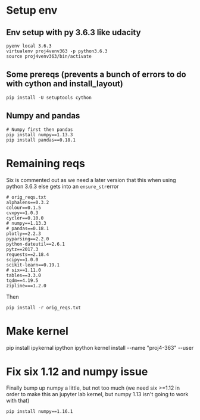 # Setup env

## Env setup with py 3.6.3 like udacity
```
pyenv local 3.6.3
virtualenv proj4venv363 -p python3.6.3
source proj4venv363/bin/activate
```

## Some prereqs (prevents a bunch of errors to do with cython and install_layout)

```
pip install -U setuptools cython
```

## Numpy and pandas

```
# Numpy first then pandas
pip install numpy==1.13.3
pip install pandas==0.18.1
```

# Remaining reqs

Six is commented out as we need a later version that this when using python 3.6.3 else
gets into an `ensure_str`error

```
# orig_reqs.txt
alphalens==0.3.2
colour==0.1.5
cvxpy==1.0.3
cycler==0.10.0
# numpy==1.13.3
# pandas==0.18.1
plotly==2.2.3
pyparsing==2.2.0
python-dateutil==2.6.1
pytz==2017.3
requests==2.18.4
scipy==1.0.0
scikit-learn==0.19.1
# six==1.11.0
tables==3.3.0
tqdm==4.19.5
zipline===1.2.0 
```

Then

```
pip install -r orig_reqs.txt
```

# Make kernel

pip install ipykernal ipython
ipython kernel install --name "proj4-363" --user

# Fix six 1.12 and numpy issue

Finally bump up numpy a little, but not too much (we need six >=1.12  in order to make this an jupyter lab kernel, but numpy 1.13 isn't going to work with that)

```
pip install numpy==1.16.1
```
